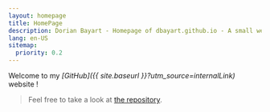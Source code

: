 ```yaml
---
layout: homepage
title: HomePage
description: Dorian Bayart - Homepage of dbayart.github.io - A small website made from scratch to learn and discover new technologies, languages, libraries
lang: en-US
sitemap:
  priority: 0.2
---
```



Welcome to my *[GitHub]({{ site.baseurl }}?utm_source=internalLink)* website ! <i class="fa fa-smile-o fa-fw"></i>

> Feel free to take a look at [the repository](https://github.com/dbayart/dbayart.github.io).


